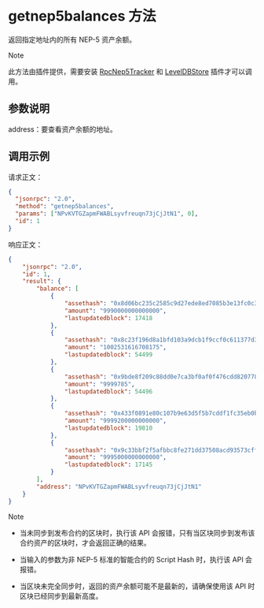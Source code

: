 # getnep5balances 方法

返回指定地址内的所有 NEP-5 资产余额。

> [!Note]
>
> 此方法由插件提供，需要安装 [RpcNep5Tracker](https://github.com/neo-project/neo-plugins/releases) 和 [LevelDBStore](https://github.com/neo-project/neo-modules/releases) 插件才可以调用。

## 参数说明

address：要查看资产余额的地址。

## 调用示例

请求正文：

```json
{
  "jsonrpc": "2.0",
  "method": "getnep5balances",
  "params": ["NPvKVTGZapmFWABLsyvfreuqn73jCjJtN1", 0],
  "id": 1
}
```

响应正文：

```json
{
    "jsonrpc": "2.0",
    "id": 1,
    "result": {
        "balance": [
            {
                "assethash": "0x8d06bc235c2585c9d27ede8ed7085b3e13fc0c36",
                "amount": "9990000000000000",
                "lastupdatedblock": 17418
            },
            {
                "assethash": "0x8c23f196d8a1bfd103a9dcb1f9ccf0c611377d3b",
                "amount": "1002531616708175",
                "lastupdatedblock": 54499
            },
            {
                "assethash": "0x9bde8f209c88dd0e7ca3bf0af0f476cdd8207789",
                "amount": "9999785",
                "lastupdatedblock": 54496
            },
            {
                "assethash": "0x433f0891e80c107b9e63d5f5b7cddf1fc35eb0b9",
                "amount": "9999200000000000",
                "lastupdatedblock": 19810
            },
            {
                "assethash": "0x9c33bbf2f5afbbc8fe271dd37508acd93573cffc",
                "amount": "9995000000000000",
                "lastupdatedblock": 17145
            }
        ],
        "address": "NPvKVTGZapmFWABLsyvfreuqn73jCjJtN1"
    }
}
```



> [!Note]
> 
>- 当未同步到发布合约的区块时，执行该 API 会报错，只有当区块同步到发布该合约资产的区块时，才会返回正确的结果。
> - 当输入的参数为非 NEP-5 标准的智能合约的 Script Hash 时，执行该 API 会报错。
>
> - 当区块未完全同步时，返回的资产余额可能不是最新的，请确保使用该 API 时区块已经同步到最新高度。

